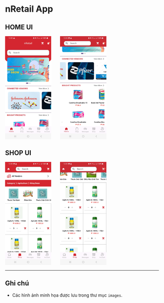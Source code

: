 # nRetail App

## HOME UI

<p float="left">
  <img src="images/home1.png" width="30%" style="margin-right: 5%" />
  <img src="images/home2.png" width="30%" />
</p>

## SHOP UI

<p float="left">
  <img src="images/shop1.png" width="30%" style="margin-right: 5%" />
  <img src="images/shop2.png" width="30%" />
</p>

---

## Ghi chú

- Các hình ảnh minh họa được lưu trong thư mục `images`.
